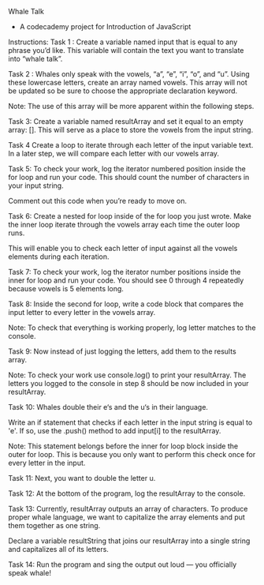 Whale Talk
- A codecademy project for Introduction of JavaScript

Instructions:
Task 1 : Create a variable named input that is equal to any phrase you’d like. 
This variable will contain the text you want to translate into “whale talk”.

Task 2 : Whales only speak with the vowels, “a”, “e”, “i”, “o”, and “u”. 
Using these lowercase letters, create an array named vowels. This array will not be updated so be sure to choose the appropriate declaration keyword.

Note: The use of this array will be more apparent within the following steps.

Task 3: Create a variable named resultArray and set it equal to an empty array: []. 
This will serve as a place to store the vowels from the input string.

Task 4
Create a loop to iterate through each letter of the input variable text.
In a later step, we will compare each letter with our vowels array.


Task 5: To check your work, log the iterator numbered position inside the for loop and run your code.
This should count the number of characters in your input string.

Comment out this code when you’re ready to move on.

Task 6: 
Create a nested for loop inside of the for loop you just wrote.
Make the inner loop iterate through the vowels array each time the outer loop runs.

This will enable you to check each letter of input against all the vowels elements
during each iteration.

Task 7:
To check your work, log the iterator number positions inside the inner for loop and run your code.
You should see 0 through 4 repeatedly because vowels is 5 elements long.

Task 8:
Inside the second for loop, write a code block that compares the input letter
to every letter in the vowels array.

Note: To check that everything is working properly, log letter matches to the console.

Task 9:
Now instead of just logging the letters, add them to the results array.

Note: To check your work use console.log() to print your resultArray.
The letters you logged to the console in step 8 should be now included in your resultArray.

Task 10:
Whales double their e‘s and the u‘s in their language.

Write an if statement that checks if each letter in the input string is equal to 'e'.
If so, use the .push() method to add input[i] to the resultArray.

Note: This statement belongs before the inner for loop block inside the outer for loop.
This is because you only want to perform this check once for every letter in the input.

Task 11:
Next, you want to double the letter u.

Task 12:
At the bottom of the program, log the resultArray to the console.

Task 13:
Currently, resultArray outputs an array of characters. To produce proper whale language,
we want to capitalize the array elements and put them together as one string.

Declare a variable resultString that joins our resultArray into a single string
and capitalizes all of its letters.

Task 14:
Run the program and sing the output out loud — you officially speak whale!
